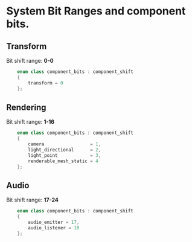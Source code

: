 # System Bit Ranges and component bits. 


## Transform 

Bit shift range: **0-0**

```c++
	enum class component_bits : component_shift
	{
		transform = 0
	};
```

## Rendering
Bit shift range: **1-16**

```c++
	enum class component_bits : component_shift
	{
		camera                 = 1,
		light_directional      = 2,
		light_point            = 3,
		renderable_mesh_static = 4
	};
```

## Audio
Bit shift range: **17-24**

```c++
    enum class component_bits : component_shift
    {
        audio_emitter = 17,
        audio_listener = 18
    };
```

